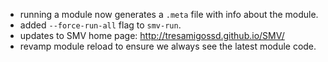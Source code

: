 * running a module now generates a `.meta` file with info about the module.
* added `--force-run-all` flag to `smv-run`.
* updates to SMV home page: http://tresamigossd.github.io/SMV/
* revamp module reload to ensure we always see the latest module code.
